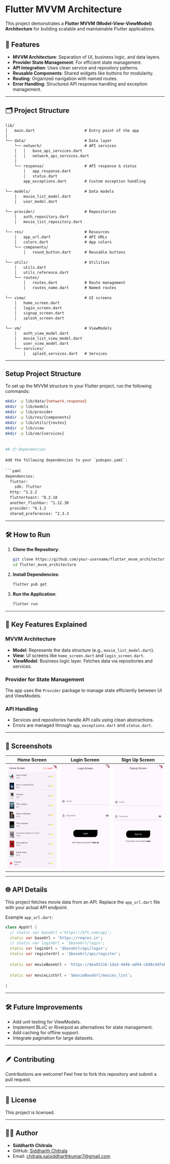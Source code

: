# Flutter MVVM Architecture

This project demonstrates a **Flutter MVVM (Model-View-ViewModel) Architecture** for building scalable and maintainable Flutter applications.

## 🚀 Features
- **MVVM Architecture**: Separation of UI, business logic, and data layers.
- **Provider State Management**: For efficient state management.
- **API Integration**: Uses clean service and repository patterns.
- **Reusable Components**: Shared widgets like buttons for modularity.
- **Routing**: Organized navigation with named routes.
- **Error Handling**: Structured API response handling and exception management.

---

## 🗂️ Project Structure

```
lib/
│   main.dart                      # Entry point of the app
│
└── data/                          # Data layer
    └── network/                   # API services
    │   │   base_api_services.dart
    │   │   network_api_services.dart
    │
    └── response/                  # API response & status
        │   app_response.dart
        │   status.dart
        app_exceptions.dart        # Custom exception handling

└── models/                        # Data models
    │   movie_list_model.dart
    │   user_model.dart

└── provider/                      # Repositories
    │   auth_repository.dart
    │   movie_list_repository.dart

└── res/                           # Resources
    │   app_url.dart               # API URLs
    │   colors.dart                # App colors
    └── components/
        │   round_button.dart      # Reusable buttons

└── utils/                         # Utilities
    │   utils.dart
    │   utils_reference.dart
    └── routes/
        │   routes.dart            # Route management
        │   routes_name.dart       # Named routes

└── view/                          # UI screens
    │   home_screen.dart
    │   login_screen.dart
    │   signup_screen.dart
    │   splash_screen.dart

└── vm/                            # ViewModels
    │   auth_view_model.dart
    │   movie_list_view_model.dart
    │   user_view_model.dart
    └── services/
        │   splash_services.dart   # Services
```

---

## Setup Project Structure

To set up the MVVM structure in your Flutter project, run the following commands:

```bash
mkdir -p lib/data/{network,response}
mkdir -p lib/models
mkdir -p lib/provider
mkdir -p lib/res/{components}
mkdir -p lib/utils/{routes}
mkdir -p lib/view
mkdir -p lib/vm/{services}


## 📦 Dependencies

Add the following dependencies to your `pubspec.yaml`:

```yaml
dependencies:
  flutter:
    sdk: flutter
  http: ^1.2.2   
  fluttertoast: ^8.2.10   
  another_flushbar: ^1.12.30   
  provider: ^6.1.2
  shared_preferences: ^2.3.3
```

---

## 🛠️ How to Run

1. **Clone the Repository**:
   ```bash
   git clone https://github.com/your-username/flutter_mvvm_architecture.git
   cd flutter_mvvm_architecture
   ```

2. **Install Dependencies**:
   ```bash
   flutter pub get
   ```

3. **Run the Application**:
   ```bash
   flutter run
   ```

---

## 🧬 Key Features Explained

### **MVVM Architecture**
- **Model**: Represents the data structure (e.g., `movie_list_model.dart`).
- **View**: UI screens like `home_screen.dart` and `login_screen.dart`.
- **ViewModel**: Business logic layer. Fetches data via repositories and services.

### **Provider for State Management**
The app uses the `Provider` package to manage state efficiently between UI and ViewModels.

### **API Handling**
- Services and repositories handle API calls using clean abstractions.
- Errors are managed through `app_exceptions.dart` and `status.dart`.

---

## 📱 Screenshots

| Home Screen                        | Login Screen                        | Sign Up Screen                  |
|-----------------------------------|------------------------------------|----------------------------------------|
| ![Home](assets/images/home_screen.png)  | ![Login](assets/images/login_screen.png) | ![Signup](assets/images/Signup_screen.png) |

---

## 🌐 API Details
This project fetches movie data from an API. Replace the `app_url.dart` file with your actual API endpoint.

Example `app_url.dart`:
```dart
class AppUrl {
  // static var baseUrl ='https://bft.com/api';
  static var baseUrl = 'https://reqres.in';
  // static var loginUrl = '$baseUrl/login';
  static var loginUrl = '$baseUrl/api/login';
  static var registerUrl = '$baseUrl/api/register';

  static var movieBaseUrl = 'https://dea91516-1da3-444b-ad94-c6d0c4dfab81.mock.pstmn.io';

  static var movieListUrl = '$movieBaseUrl/movies_list';

}

```

---

## 🛠️ Future Improvements
- Add unit testing for ViewModels.
- Implement BLoC or Riverpod as alternatives for state management.
- Add caching for offline support.
- Integrate pagination for large datasets.

---

## 🪶 Contributing
Contributions are welcome! Feel free to fork this repository and submit a pull request.

---

## 📜 License
This project is licensed.

---

## 👨‍💻 Author
- **Siddharth Chitrala**
- GitHub: [Siddharth Chitrala](https://github.com/SiddharthChitrala)
- Email: chitrala.saisiddharthkumar7@gmail.com
